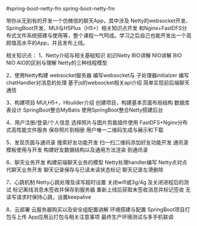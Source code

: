 #spring-boot-netty-fm
 spring-boot-netty-fm 
 
带你从无到有的开发一个仿微信的聊天App，其中涉及 Netty的websocket开发、SpringBoot开发、MUI与H5Plus（H5+）相关知识点开发 和Nginx+FastDFS分布式文件系统搭建与使用等，整个课程一气呵成。学习之后自己也能开发出一个高颜值高水平的App，并且发布上线。

相关知识点： 
1、Netty介绍与相关基础知识 初识Netty BIO讲解 NIO讲解 BIO NIO AIO的区别与理解 Netty的三种线程模型

2、使用Netty构建 websocket服务器 编写websocket与 子处理器initialzer 编写chatHandler对消息的处理 基于js的websocket相关api介绍 简单实现前后端聊天通信

3、构建项目 MUI,H5+，Hbuilder介绍 创建项目，构建基本页面布局结构 数据库表设计 SpringBoot整合MyBatis 使用SpringBoot整合Netty搭建后台

4、用户注册/登录/个人信息 选择照片与图片剪裁插件使用 FastDFS+Nginx分布式高性能文件服务 保存照片到相册 用户唯一二维码生成与展示和下载

5、发现页面与通讯录 搜索好友功能开发 扫一扫二维码添加好友功能开发 通讯录模板使用与开发 构建好友数据结构以及通用方法渲染 到通讯录

6、聊天业务开发 构建前端聊天业务的模型 Netty处理handler编写 Netty点对点代聊天业务开发 聊天记录保存与已读未读状态标记 聊天记录左滑删除

7、心跳机制 Netty心跳处理及读写超时设置 关闭wifi或3g/4g 及关闭进程后的测试 标记离线消息未签收并保存到服务器 重新上线后获取未签收消息并标记签收 无读写请求时保持心跳，设置keepalive

8、云部署 云服务器购买以及安全组配置讲解 环境搭建与配置 SpringBoot项目打包与上传 App应用云打包与相关注意事项 最终生产环境测试与多手机联调